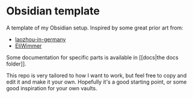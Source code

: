 # Obsidian template

A template of my Obsidian setup. Inspired by some great prior art  from:

* [laozhou-in-germany](https://github.com/laozhou-in-germany/Chens_LMS_Public/blob/main/LICENSE)
* [EliWimmer](https://github.com/EliWimmer/Obsmd-Life-Manager)

Some documentation for specific parts is available in [[docs|the docs folder]].

This repo is very tailored to how I want to work, but feel free to copy and edit it and make it your own. Hopefully it's a good starting point, or some good inspiration for your own vaults.